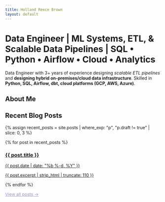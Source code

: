 ```yaml
---
title: Holland Reece Brown
layout: default
---
```


# Data Engineer | ML Systems, ETL, & Scalable Data Pipelines | SQL • Python • Airflow • Cloud • Analytics
Data Engineer with 3+ years of experience designing _scalable ETL pipelines_ and __designing hybrid on-premises/cloud data 
infrastructure__. Skilled in __Python, SQL, Airflow, dbt, cloud platforms (GCP, AWS, Azure)__. 

## About Me

## Recent Blog Posts

{% assign recent_posts = site.posts | where_exp: "p", "p.draft != true" | slice: 0, 3 %}

<div class="post-cards">
  {% for post in recent_posts %}
  <a class="post-card" href="{{ post.url | relative_url }}">
    <div class="thumb"
         style="background-image:url('{{ post.thumbnail | default: "/assets/images/default-thumb.jpg" | relative_url }}');">
    </div>
    <div class="meta">
      <h3>{{ post.title }}</h3>
      <p class="date">{{ post.date | date: "%b %-d, %Y" }}</p>
      <p class="excerpt">{{ post.excerpt | strip_html | truncate: 110 }}</p>
    </div>
  </a>
  {% endfor %}
</div>

<p class="more">
  <a class="btn"
        href="{{ "/blog" | relative_url }}"
        style="background-color:#FFFFFF; border-color:#958FCF; color:#958FCF;">
    View all posts →
  </a>
</p>

